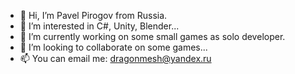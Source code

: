 - 👋 Hi, I’m Pavel Pirogov from Russia.
- 👀 I’m interested in C#, Unity, Blender...
- 🌱 I’m currently working on some small games as solo developer.
- 💞️ I’m looking to collaborate on some games...
- 📫 You can email me: dragonmesh@yandex.ru
<!---
duncan778/duncan778 is a ✨ special ✨ repository because its `README.md` (this file) appears on your GitHub profile.
You can click the Preview link to take a look at your changes.
--->
